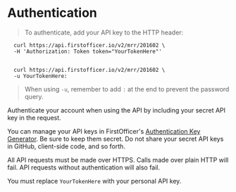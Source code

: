 # Authentication

> To authenticate, add your API key to the HTTP header:

```shell
  curl https://api.firstofficer.io/v2/mrr/201602 \
  -H 'Authorization: Token token="YourTokenHere"'
  
  
  curl https://api.firstofficer.io/v2/mrr/201602 \
  -u YourTokenHere:
```

> When using `-u`, remember to add `:` at the end to prevent the password query.

Authenticate your account when using the API by including your secret API key in the request.

You can manage your API keys in FirstOfficer's <a href='https://www.firstofficer.io/api_key'>Authentication Key Generator</a>.
Be sure to keep them secret. Do not share your secret API keys in GitHub, client-side code, and so forth.

All API requests must be made over HTTPS. Calls made over plain HTTP will fail. API requests without authentication will also fail.

<aside class="notice">
You must replace <code>YourTokenHere</code> with your personal API key.
</aside>